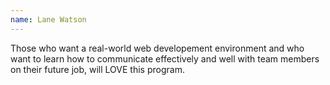 ```yaml
---
name: Lane Watson
---
```


Those who want a real-world web developement environment and who want to learn how to communicate effectively and well with team members on their future job, will LOVE this program.
